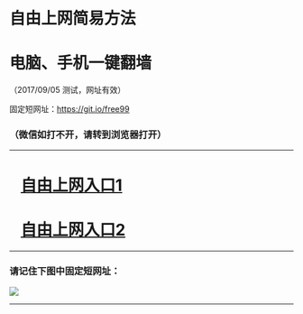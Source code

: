 ﻿# 自由上网简易方法

# 电脑、手机一键翻墙

（2017/09/05 测试，网址有效）

固定短网址：https://git.io/free99

### （微信如打不开，请转到浏览器打开）


***





# &nbsp;&nbsp; <a href="http://ft51901440.fwq-tz1001.xyz/fwqtz01.html?t=090500122676 " target="_blank">自由上网入口1</a>
# &nbsp;&nbsp; <a href="http://ft521823406.fwq-tz1002.xyz/fwqtz02.html?t=09050018209 " target="_blank">自由上网入口2</a>
***

### 请记住下图中固定短网址：

<img src="https://s3-us-west-2.amazonaws.com/fwq-1001/yjfq-20170905okok.png" /> 


***

